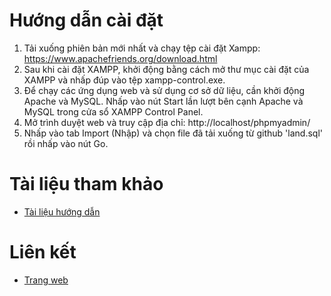 # Hướng dẫn cài đặt

1. Tải xuống phiên bản mới nhất và chạy tệp cài đặt Xampp: https://www.apachefriends.org/download.html
2. Sau khi cài đặt XAMPP, khởi động bằng cách mở thư mục cài đặt của XAMPP và nhấp đúp vào tệp xampp-control.exe.
3. Để chạy các ứng dụng web và sử dụng cơ sở dữ liệu, cần khởi động Apache và MySQL. Nhấp vào nút Start lần lượt bên cạnh Apache và MySQL trong cửa sổ XAMPP Control Panel.
4. Mở trình duyệt web và truy cập địa chỉ: http://localhost/phpmyadmin/
5. Nhấp vào tab Import (Nhập) và chọn file đã tải xuống từ github 'land.sql' rồi nhấp vào nút Go.

# Tài liệu tham khảo

* [Tài liệu hướng dẫn](https://github.com/minusnineteen/BigProject/edit/main/README.md)

# Liên kết

* [Trang web](http://localhost/land/)
